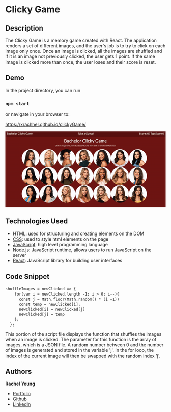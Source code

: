 # Clicky Game

## Description
The Clicky Game is a memory game created with React. The application renders a set of different images, and the user's job is to try to click on each image only once. Once an image is clicked, all the images are shuffled and if it is an image not previously clicked, the user gets 1 point. If the same image is clicked more than once, the user loses and their score is reset.

## Demo
In the project directory, you can run 
### `npm start`
or navigate in your browser to:

[https://xrachhel.github.io/clickyGame/
](https://xrachhel.github.io/clickyGame/
)

![gif](images/demo.gif)

## Technologies Used

* [HTML](https://developer.mozilla.org/en-US/docs/Web/HTML): used for structuring and creating elements on the DOM
* [CSS](https://developer.mozilla.org/en-US/docs/Web/CSS): used to style html elements on the page
* [JavaScript](https://developer.mozilla.org/en-US/docs/Web/JavaScript): high level programming language
* [Node.js](https://developer.mozilla.org/en-US/docs/Web/API/Node): JavaScript runtime, allows users to run JavaScript on the server
* [React](https://reactjs.org/): JavaScript library for building user interfaces


## Code Snippet

```
shuffleImages = newClicked => {
    for(var i = newClicked.length -1; i > 0; i--){
      const j = Math.floor(Math.random() * (i +1))
      const temp = newClicked[i];
      newClicked[i] = newClicked[j]
      newClicked[j] = temp
    };
  };

```
This portion of the script file displays the function that shuffles the images when an image is clicked. The parameter for this function is the array of images, which is a JSON file. A random number between 0 and the number of images is generated and stored in the variable 'j'. In the for loop, the index of the current image will then be swapped with the random index 'j'.

## Authors

**Rachel Yeung**
* [Portfolio](https://xrachhel.github.io/updatedPortfolio/)
* [Github](https://github.com/xrachhel)
* [LinkedIn](https://www.linkedin.com/in/rachel-yeung-814986159/)

